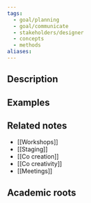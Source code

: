 ```yaml
---
tags:
  - goal/planning
  - goal/communicate
  - stakeholders/designer
  - concepts
  - methods
aliases:
---
```


## Description


## Examples 


## Related notes 
- [[Workshops]]
- [[Staging]]
- [[Co creation]]
- [[Co creativity]]
- [[Meetings]]

## Academic roots
